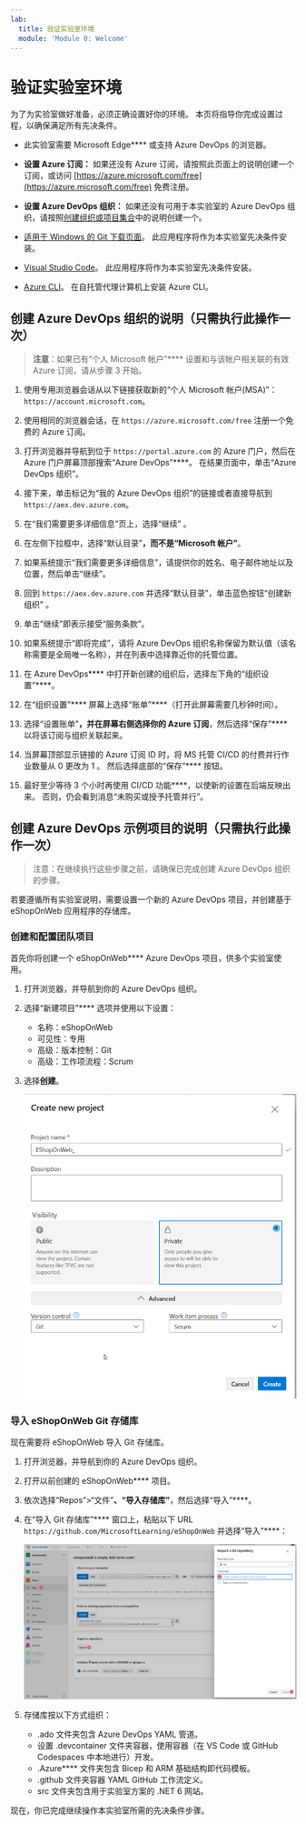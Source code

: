 ```yaml
---
lab:
  title: 验证实验室环境
  module: 'Module 0: Welcome'
---
```


# 验证实验室环境

为了为实验室做好准备，必须正确设置好你的环境。 本页将指导你完成设置过程，以确保满足所有先决条件。

- 此实验室需要 Microsoft Edge**** 或支持 Azure DevOps 的浏览器[](https://learn.microsoft.com/azure/devops/server/compatibility?view=azure-devops#web-portal-supported-browsers)。

- **设置 Azure 订阅：** 如果还没有 Azure 订阅，请按照此页面上的说明创建一个订阅，或访问 [https://azure.microsoft.com/free](https://azure.microsoft.com/free) 免费注册。

- **设置 Azure DevOps 组织：** 如果还没有可用于本实验室的 Azure DevOps 组织，请按照[创建组织或项目集合](https://learn.microsoft.com/azure/devops/organizations/accounts/create-organization)中的说明创建一个。
  
- [适用于 Windows 的 Git 下载页面](https://gitforwindows.org/)。 此应用程序将作为本实验室先决条件安装。

- [Visual Studio Code](https://code.visualstudio.com/)。 此应用程序将作为本实验室先决条件安装。

- [Azure CLI](https://learn.microsoft.com/cli/azure/install-azure-cli)。 在自托管代理计算机上安装 Azure CLI。

## 创建 Azure DevOps 组织的说明（只需执行此操作一次）

> **注意**：如果已有“个人 Microsoft 帐户”**** 设置和与该帐户相关联的有效 Azure 订阅，请从步骤 3 开始。

1. 使用专用浏览器会话从以下链接获取新的“个人 Microsoft 帐户(MSA)”：`https://account.microsoft.com`。

1. 使用相同的浏览器会话，在 `https://azure.microsoft.com/free` 注册一个免费的 Azure 订阅。

1. 打开浏览器并导航到位于 `https://portal.azure.com` 的 Azure 门户，然后在 Azure 门户屏幕顶部搜索“Azure DevOps”****。 在结果页面中，单击“Azure DevOps 组织”。

1. 接下来，单击标记为“我的 Azure DevOps 组织”的链接或者直接导航到 `https://aex.dev.azure.com`。

1. 在“我们需要更多详细信息”页上，选择“继续” 。

1. 在左侧下拉框中，选择“默认目录”****，而不是“Microsoft 帐户”****。

1. 如果系统提示“我们需要更多详细信息”，请提供你的姓名、电子邮件地址以及位置，然后单击“继续”。

1. 回到 `https://aex.dev.azure.com` 并选择“默认目录”，单击蓝色按钮“创建新组织” 。

1. 单击“继续”即表示接受“服务条款”。

1. 如果系统提示“即将完成”，请将 Azure DevOps 组织名称保留为默认值（该名称需要是全局唯一名称），并在列表中选择靠近你的托管位置。

1. 在 Azure DevOps**** 中打开新创建的组织后，选择左下角的“组织设置”****。

1. 在“组织设置”**** 屏幕上选择“账单”****（打开此屏幕需要几秒钟时间）。

1. 选择“设置账单”****，并在屏幕右侧选择你的 Azure 订阅****，然后选择“保存”**** 以将该订阅与组织关联起来。

1. 当屏幕顶部显示链接的 Azure 订阅 ID 时，将 MS 托管 CI/CD 的付费并行作业数量从 0 更改为 1  。 然后选择底部的“保存”**** 按钮。

1. 最好至少等待 3 个小时再使用 CI/CD 功能****，以使新的设置在后端反映出来。 否则，仍会看到消息“未购买或授予托管并行”。

## 创建 Azure DevOps 示例项目的说明（只需执行此操作一次）

> 注意：在继续执行这些步骤之前，请确保已完成创建 Azure DevOps 组织的步骤。

若要遵循所有实验室说明，需要设置一个新的 Azure DevOps 项目，并创建基于 eShopOnWeb[](https://github.com/MicrosoftLearning/eShopOnWeb) 应用程序的存储库。

### 创建和配置团队项目

首先你将创建一个 eShopOnWeb**** Azure DevOps 项目，供多个实验室使用。

1. 打开浏览器，并导航到你的 Azure DevOps 组织。

1. 选择“新建项目”**** 选项并使用以下设置：
   - 名称：eShopOnWeb
   - 可见性：专用
   - 高级：版本控制：Git
   - 高级：工作项流程：Scrum

1. 选择**创建**。

    ![创建项目](media/create-project.png)

### 导入 eShopOnWeb Git 存储库

现在需要将 eShopOnWeb 导入 Git 存储库。

1. 打开浏览器，并导航到你的 Azure DevOps 组织。

1. 打开以前创建的 eShopOnWeb**** 项目。

1. 依次选择“Repos”>“文件”****、“导入存储库”****，然后选择“导入”****。

1. 在“导入 Git 存储库”**** 窗口上，粘贴以下 URL `https://github.com/MicrosoftLearning/eShopOnWeb` 并选择“导入”****：

    ![导入存储库](media/import-repo.png)

1. 存储库按以下方式组织：
    
    - .ado 文件夹包含 Azure DevOps YAML 管道。
    - 设置 .devcontainer 文件夹容器，使用容器（在 VS Code 或 GitHub Codespaces 中本地进行）开发。
    - .Azure**** 文件夹包含 Bicep 和 ARM 基础结构即代码模板。
    - .github 文件夹容器 YAML GitHub 工作流定义。
    - src 文件夹包含用于实验室方案的 .NET 6 网站。

现在，你已完成继续操作本实验室所需的先决条件步骤。
